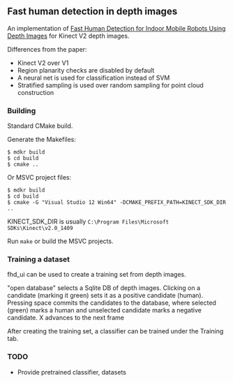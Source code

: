 ## Fast human detection in depth images

An implementation of [Fast Human Detection for Indoor Mobile Robots Using Depth Images](http://www.cs.cmu.edu/~mmv/papers/13icra-CoBotPeopleDetection.pdf) for Kinect V2 depth images.

Differences from the paper:
* Kinect V2 over V1
* Region planarity checks are disabled by default
* A neural net is used for classification instead of SVM
* Stratified sampling is used over random sampling for point cloud construction

### Building

Standard CMake build.

Generate the Makefiles:
```
$ mdkr build
$ cd build
$ cmake ..
```

Or MSVC project files:
```
$ mdkr build
$ cd build
$ cmake -G "Visual Studio 12 Win64" -DCMAKE_PREFIX_PATH=KINECT_SDK_DIR ..
```
KINECT_SDK_DIR is usually `C:\Program Files\Microsoft SDKs\Kinect\v2.0_1409`

Run `make` or build the MSVC projects.

### Training a dataset

fhd_ui can be used to create a training set from depth images.

"open database" selects a Sqlite DB of depth images. Clicking on a candidate (marking it green) sets it as a positive candidate (human).
Pressing space commits the candidates to the database, where selected (green) marks a human and unselected candidate marks a negative candidate.
X advances to the next frame

After creating the training set, a classifier can be trained under the Training tab.

### TODO
* Provide pretrained classifier, datasets
